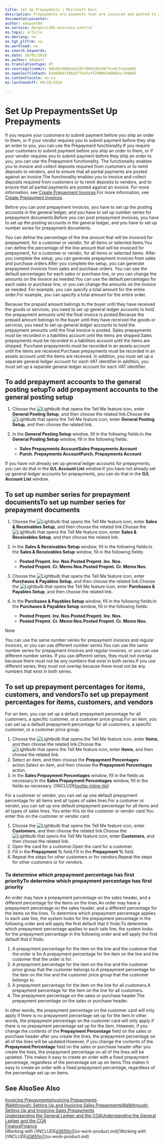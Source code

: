 ```yaml
---
title: Set Up Prepayments | Microsoft Docs
description: Prepayments are payments that are invoiced and posted to a sales or purchase prepayment order before final invoicing. You might require a deposit before you manufacture items to order, or you might require payment before you ship items to a customer. The prepayments functionality enables you to invoice and collect deposits required from customers or to remit deposits to vendors. Thus, you can ensure that all payments are posted against an invoice.
documentationcenter: 
author: edupont04
ms.service: dynamics365-business-central
ms.topic: article
ms.devlang: na
ms.tgt_pltfrm: na
ms.workload: na
ms.search.keywords: 
ms.date: 10/01/2018
ms.author: edupont
ms.translationtype: HT
ms.sourcegitcommit: 9dbd92409ba02281f008246194f3ce0c53e4e001
ms.openlocfilehash: b4469b91f8bb377e4fef5700063d6085ac700605
ms.contentlocale: en-ca
ms.lasthandoff: 09/28/2018

---
```

# <a name="set-up-prepayments"></a><span data-ttu-id="439fe-106">Set Up Prepayments</span><span class="sxs-lookup"><span data-stu-id="439fe-106">Set Up Prepayments</span></span>
<span data-ttu-id="439fe-107">If you require your customers to submit payment before you ship an order to them, or if your vendor requires you to submit payment before they ship an order to you, you can use the Prepayment functionality.</span><span class="sxs-lookup"><span data-stu-id="439fe-107">If you require your customers to submit payment before you ship an order to them, or if your vendor requires you to submit payment before they ship an order to you, you can use the Prepayment functionality.</span></span> <span data-ttu-id="439fe-108">The functionality enables you to invoice and collect deposits required from customers or to remit deposits to vendors, and to ensure that all partial payments are posted against an invoice.</span><span class="sxs-lookup"><span data-stu-id="439fe-108">The functionality enables you to invoice and collect deposits required from customers or to remit deposits to vendors, and to ensure that all partial payments are posted against an invoice.</span></span> <span data-ttu-id="439fe-109">For more information, see [Create Prepayment Invoices](finance-how-to-create-prepayment-invoices.md).</span><span class="sxs-lookup"><span data-stu-id="439fe-109">For more information, see [Create Prepayment Invoices](finance-how-to-create-prepayment-invoices.md).</span></span>

<span data-ttu-id="439fe-110">Before you can post prepayment invoices, you have to set up the posting accounts in the general ledger, and you have to set up number series for prepayment documents.</span><span class="sxs-lookup"><span data-stu-id="439fe-110">Before you can post prepayment invoices, you have to set up the posting accounts in the general ledger, and you have to set up number series for prepayment documents.</span></span>  

<span data-ttu-id="439fe-111">You can define the percentage of the line amount that will be invoiced for prepayment, for a customer or vendor, for all items or selected items.</span><span class="sxs-lookup"><span data-stu-id="439fe-111">You can define the percentage of the line amount that will be invoiced for prepayment, for a customer or vendor, for all items or selected items.</span></span> <span data-ttu-id="439fe-112">After you complete the setup, you can generate prepayment invoices from sales and purchase orders.</span><span class="sxs-lookup"><span data-stu-id="439fe-112">After you complete the setup, you can generate prepayment invoices from sales and purchase orders.</span></span> <span data-ttu-id="439fe-113">You can use the default percentages for each sales or purchase line, or you can change the amounts on the invoice as needed.</span><span class="sxs-lookup"><span data-stu-id="439fe-113">You can use the default percentages for each sales or purchase line, or you can change the amounts on the invoice as needed.</span></span> <span data-ttu-id="439fe-114">For example, you can specify a total amount for the entire order.</span><span class="sxs-lookup"><span data-stu-id="439fe-114">For example, you can specify a total amount for the entire order.</span></span>  

<span data-ttu-id="439fe-115">Because the prepaid amount belongs to the buyer until they have received the goods or services, you need to set up general ledger accounts to hold the prepayment amounts until the final invoice is posted.</span><span class="sxs-lookup"><span data-stu-id="439fe-115">Because the prepaid amount belongs to the buyer until they have received the goods or services, you need to set up general ledger accounts to hold the prepayment amounts until the final invoice is posted.</span></span> <span data-ttu-id="439fe-116">Sales prepayments must be recorded in a liabilities account until the items are shipped.</span><span class="sxs-lookup"><span data-stu-id="439fe-116">Sales prepayments must be recorded in a liabilities account until the items are shipped.</span></span> <span data-ttu-id="439fe-117">Purchase prepayments must be recorded in an assets account until the items are received.</span><span class="sxs-lookup"><span data-stu-id="439fe-117">Purchase prepayments must be recorded in an assets account until the items are received.</span></span> <span data-ttu-id="439fe-118">In addition, you must set up a separate general ledger account for each VAT identifier.</span><span class="sxs-lookup"><span data-stu-id="439fe-118">In addition, you must set up a separate general ledger account for each VAT identifier.</span></span>

## <a name="to-add-prepayment-accounts-to-the-general-posting-setup"></a><span data-ttu-id="439fe-119">To add prepayment accounts to the general posting setup</span><span class="sxs-lookup"><span data-stu-id="439fe-119">To add prepayment accounts to the general posting setup</span></span>  

1. <span data-ttu-id="439fe-120">Choose the ![Lightbulb that opens the Tell Me feature](media/ui-search/search_small.png "Tell me what you want to do") icon, enter **General Posting Setup**, and then choose the related link.</span><span class="sxs-lookup"><span data-stu-id="439fe-120">Choose the ![Lightbulb that opens the Tell Me feature](media/ui-search/search_small.png "Tell me what you want to do") icon, enter **General Posting Setup**, and then choose the related link.</span></span>
2. <span data-ttu-id="439fe-121">In the **General Posting Setup** window, fill in the following fields:</span><span class="sxs-lookup"><span data-stu-id="439fe-121">In the **General Posting Setup** window, fill in the following fields:</span></span>  

    - <span data-ttu-id="439fe-122">**Sales Prepayments Account**</span><span class="sxs-lookup"><span data-stu-id="439fe-122">**Sales Prepayments Account**</span></span>  
    - <span data-ttu-id="439fe-123">**Purch. Prepayments Account**</span><span class="sxs-lookup"><span data-stu-id="439fe-123">**Purch. Prepayments Account**</span></span>  

<span data-ttu-id="439fe-124">If you have not already set up general ledger accounts for prepayments, you can do that in the **G/L Account List** window.</span><span class="sxs-lookup"><span data-stu-id="439fe-124">If you have not already set up general ledger accounts for prepayments, you can do that in the **G/L Account List** window.</span></span>  

## <a name="to-set-up-number-series-for-prepayment-documents"></a><span data-ttu-id="439fe-125">To set up number series for prepayment documents</span><span class="sxs-lookup"><span data-stu-id="439fe-125">To set up number series for prepayment documents</span></span>  

1. <span data-ttu-id="439fe-126">Choose the ![Lightbulb that opens the Tell Me feature](media/ui-search/search_small.png "Tell me what you want to do") icon, enter **Sales & Receivables Setup**, and then choose the related link.</span><span class="sxs-lookup"><span data-stu-id="439fe-126">Choose the ![Lightbulb that opens the Tell Me feature](media/ui-search/search_small.png "Tell me what you want to do") icon, enter **Sales & Receivables Setup**, and then choose the related link.</span></span>
2. <span data-ttu-id="439fe-127">In the **Sales & Receivables Setup** window, fill in the following fields:</span><span class="sxs-lookup"><span data-stu-id="439fe-127">In the **Sales & Receivables Setup** window, fill in the following fields:</span></span>  

   - <span data-ttu-id="439fe-128">**Posted Prepmt. Inv. Nos.**</span><span class="sxs-lookup"><span data-stu-id="439fe-128">**Posted Prepmt. Inv. Nos.**</span></span>
   - <span data-ttu-id="439fe-129">**Posted Prepmt. Cr. Memo Nos.**</span><span class="sxs-lookup"><span data-stu-id="439fe-129">**Posted Prepmt. Cr. Memo Nos.**</span></span>

1. <span data-ttu-id="439fe-130">Choose the ![Lightbulb that opens the Tell Me feature](media/ui-search/search_small.png "Tell me what you want to do") icon, enter **Purchases & Payables Setup**, and then choose the related link.</span><span class="sxs-lookup"><span data-stu-id="439fe-130">Choose the ![Lightbulb that opens the Tell Me feature](media/ui-search/search_small.png "Tell me what you want to do") icon, enter **Purchases & Payables Setup**, and then choose the related link.</span></span>
2. <span data-ttu-id="439fe-131">In the **Purchases & Payables Setup** window, fill in the following fields:</span><span class="sxs-lookup"><span data-stu-id="439fe-131">In the **Purchases & Payables Setup** window, fill in the following fields:</span></span>

    - <span data-ttu-id="439fe-132">**Posted Prepmt. Inv. Nos.**</span><span class="sxs-lookup"><span data-stu-id="439fe-132">**Posted Prepmt. Inv. Nos.**</span></span>
    - <span data-ttu-id="439fe-133">**Posted Prepmt. Cr. Memo Nos.**</span><span class="sxs-lookup"><span data-stu-id="439fe-133">**Posted Prepmt. Cr. Memo Nos.**</span></span>

> [!NOTE]  
>  <span data-ttu-id="439fe-134">You can use the same number series for prepayment invoices and regular invoices, or you can use different number series.</span><span class="sxs-lookup"><span data-stu-id="439fe-134">You can use the same number series for prepayment invoices and regular invoices, or you can use different number series.</span></span> <span data-ttu-id="439fe-135">If you use different series, they must not overlap because there must not be any numbers that exist in both series.</span><span class="sxs-lookup"><span data-stu-id="439fe-135">If you use different series, they must not overlap because there must not be any numbers that exist in both series.</span></span>  

## <a name="to-set-up-prepayment-percentages-for-items-customers-and-vendors"></a><span data-ttu-id="439fe-136">To set up prepayment percentages for items, customers, and vendors</span><span class="sxs-lookup"><span data-stu-id="439fe-136">To set up prepayment percentages for items, customers, and vendors</span></span>  
<span data-ttu-id="439fe-137">For an item, you can set up a default prepayment percentage for all customers, a specific customer, or a customer price group.</span><span class="sxs-lookup"><span data-stu-id="439fe-137">For an item, you can set up a default prepayment percentage for all customers, a specific customer, or a customer price group.</span></span>  

1. <span data-ttu-id="439fe-138">Choose the ![Lightbulb that opens the Tell Me feature](media/ui-search/search_small.png "Tell me what you want to do") icon, enter **Items**, and then choose the related link.</span><span class="sxs-lookup"><span data-stu-id="439fe-138">Choose the ![Lightbulb that opens the Tell Me feature](media/ui-search/search_small.png "Tell me what you want to do") icon, enter **Items**, and then choose the related link.</span></span>
2. <span data-ttu-id="439fe-139">Select an item, and then choose the **Prepayment Percentages** action.</span><span class="sxs-lookup"><span data-stu-id="439fe-139">Select an item, and then choose the **Prepayment Percentages** action.</span></span>  
3. <span data-ttu-id="439fe-140">In the **Sales Prepayment Percentages** window, fill in the fields as necessary.</span><span class="sxs-lookup"><span data-stu-id="439fe-140">In the **Sales Prepayment Percentages** window, fill in the fields as necessary.</span></span> [!INCLUDE[tooltip-inline-tip](includes/tooltip-inline-tip_md.md)]

<span data-ttu-id="439fe-141">For a customer or vendor, you can set up one default prepayment percentage for all items and all types of sales lines.</span><span class="sxs-lookup"><span data-stu-id="439fe-141">For a customer or vendor, you can set up one default prepayment percentage for all items and all types of sales lines.</span></span> <span data-ttu-id="439fe-142">You enter this on the customer or vendor card.</span><span class="sxs-lookup"><span data-stu-id="439fe-142">You enter this on the customer or vendor card.</span></span>

1. <span data-ttu-id="439fe-143">Choose the ![Lightbulb that opens the Tell Me feature](media/ui-search/search_small.png "Tell me what you want to do") icon, enter **Customers**, and then choose the related link.</span><span class="sxs-lookup"><span data-stu-id="439fe-143">Choose the ![Lightbulb that opens the Tell Me feature](media/ui-search/search_small.png "Tell me what you want to do") icon, enter **Customers**, and then choose the related link.</span></span>
2. <span data-ttu-id="439fe-144">Open the card for a customer.</span><span class="sxs-lookup"><span data-stu-id="439fe-144">Open the card for a customer.</span></span>
3. <span data-ttu-id="439fe-145">Fill in the **Prepayment %** field.</span><span class="sxs-lookup"><span data-stu-id="439fe-145">Fill in the **Prepayment %** field.</span></span>
4. <span data-ttu-id="439fe-146">Repeat the steps for other customers or for vendors.</span><span class="sxs-lookup"><span data-stu-id="439fe-146">Repeat the steps for other customers or for vendors.</span></span>  

### <a name="to-determine-which-prepayment-percentage-has-first-priority"></a><span data-ttu-id="439fe-147">To determine which prepayment percentage has first priority</span><span class="sxs-lookup"><span data-stu-id="439fe-147">To determine which prepayment percentage has first priority</span></span>  
<span data-ttu-id="439fe-148">An order may have a prepayment percentage on the sales header, and a different percentage for the items on the lines.</span><span class="sxs-lookup"><span data-stu-id="439fe-148">An order may have a prepayment percentage on the sales header, and a different percentage for the items on the lines.</span></span> <span data-ttu-id="439fe-149">To determine which prepayment percentage applies to each sale line, the system looks for the prepayment percentage in the following order and will apply the first default that it finds:</span><span class="sxs-lookup"><span data-stu-id="439fe-149">To determine which prepayment percentage applies to each sale line, the system looks for the prepayment percentage in the following order and will apply the first default that it finds:</span></span>  
1. <span data-ttu-id="439fe-150">A prepayment percentage for the item on the line and the customer that the order is for.</span><span class="sxs-lookup"><span data-stu-id="439fe-150">A prepayment percentage for the item on the line and the customer that the order is for.</span></span>  
2. <span data-ttu-id="439fe-151">A prepayment percentage for the item on the line and the customer price group that the customer belongs to.</span><span class="sxs-lookup"><span data-stu-id="439fe-151">A prepayment percentage for the item on the line and the customer price group that the customer belongs to.</span></span>  
3. <span data-ttu-id="439fe-152">A prepayment percentage for the item on the line for all customers.</span><span class="sxs-lookup"><span data-stu-id="439fe-152">A prepayment percentage for the item on the line for all customers.</span></span>  
4. <span data-ttu-id="439fe-153">The prepayment percentage on the sales or purchase header.</span><span class="sxs-lookup"><span data-stu-id="439fe-153">The prepayment percentage on the sales or purchase header.</span></span>  

<span data-ttu-id="439fe-154">In other words, the prepayment percentage on the customer card will only apply if there is no prepayment percentage set up for the item.</span><span class="sxs-lookup"><span data-stu-id="439fe-154">In other words, the prepayment percentage on the customer card will only apply if there is no prepayment percentage set up for the item.</span></span> <span data-ttu-id="439fe-155">However, if you change the contents of the **Prepayment Percentage** field on the sales or purchase header after you create the lines, the prepayment percentage on all of the lines will be updated.</span><span class="sxs-lookup"><span data-stu-id="439fe-155">However, if you change the contents of the **Prepayment Percentage** field on the sales or purchase header after you create the lines, the prepayment percentage on all of the lines will be updated.</span></span> <span data-ttu-id="439fe-156">This makes it easy to create an order with a fixed prepayment percentage, regardless of the percentage set up on items.</span><span class="sxs-lookup"><span data-stu-id="439fe-156">This makes it easy to create an order with a fixed prepayment percentage, regardless of the percentage set up on items.</span></span>

## <a name="see-also"></a><span data-ttu-id="439fe-157">See Also</span><span class="sxs-lookup"><span data-stu-id="439fe-157">See Also</span></span>  
[<span data-ttu-id="439fe-158">Invoicing Prepayments</span><span class="sxs-lookup"><span data-stu-id="439fe-158">Invoicing Prepayments</span></span>](finance-invoice-prepayments.md)  
[<span data-ttu-id="439fe-159">Walkthrough: Setting Up and Invoicing Sales Prepayments</span><span class="sxs-lookup"><span data-stu-id="439fe-159">Walkthrough: Setting Up and Invoicing Sales Prepayments</span></span>](walkthrough-setting-up-and-invoicing-sales-prepayments.md)  
[<span data-ttu-id="439fe-160">Understanding the General Ledger and the COA</span><span class="sxs-lookup"><span data-stu-id="439fe-160">Understanding the General Ledger and the COA</span></span>](finance-general-ledger.md)  
[<span data-ttu-id="439fe-161">Finance</span><span class="sxs-lookup"><span data-stu-id="439fe-161">Finance</span></span>](finance.md)  
<span data-ttu-id="439fe-162">[Working with [!INCLUDE[d365fin](includes/d365fin_md.md)]](ui-work-product.md)</span><span class="sxs-lookup"><span data-stu-id="439fe-162">[Working with [!INCLUDE[d365fin](includes/d365fin_md.md)]](ui-work-product.md)</span></span>

